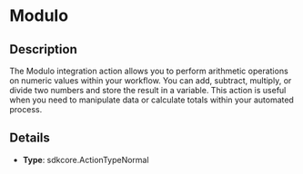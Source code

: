 
# Modulo

## Description

The Modulo integration action allows you to perform arithmetic operations on numeric values within your workflow. You can add, subtract, multiply, or divide two numbers and store the result in a variable. This action is useful when you need to manipulate data or calculate totals within your automated process.

## Details

- **Type**: sdkcore.ActionTypeNormal

